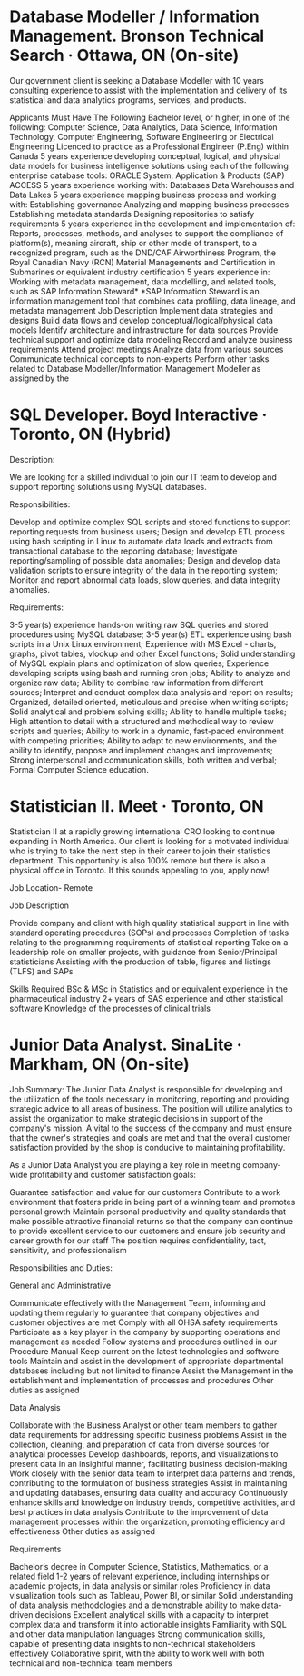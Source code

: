 # Database Modeller / Information Management. Bronson Technical Search · Ottawa, ON (On-site)

Our government client is seeking a Database Modeller with 10 years consulting experience to assist with the implementation and delivery of its statistical and data analytics programs, services, and products.

Applicants Must Have The Following 
Bachelor level, or higher, in one of the following:
Computer Science, Data Analytics, Data Science, Information Technology, Computer Engineering, Software Engineering or Electrical Engineering
Licenced to practice as a Professional Engineer (P.Eng) within Canada 
5 years experience developing conceptual, logical, and physical data models for business intelligence solutions using each of the following enterprise database tools:
ORACLE
System, Application & Products (SAP)
ACCESS
5 years experience working with:
Databases
Data Warehouses and 
Data Lakes
5 years experience mapping business process and working with:
Establishing governance
Analyzing and mapping business processes
Establishing metadata standards
Designing repositories to satisfy requirements
5 years experience in the development and implementation of:
Reports, processes, methods, and analyses to support the compliance of platform(s), meaning aircraft, ship or other mode of transport, to a recognized program, such as the DND/CAF Airworthiness Program, the Royal Canadian Navy (RCN) Material Managements and Certification in Submarines or equivalent industry certification
5 years experience in:
Working with metadata management, data modelling, and related tools, such as SAP Information Steward*
*SAP Information Steward is an information management tool that combines data profiling, data lineage, and metadata management 
Job Description
Implement data strategies and designs
Build data flows and develop conceptual/logical/physical data models
Identify architecture and infrastructure for data sources
Provide technical support and optimize data modeling
Record and analyze business requirements
Attend project meetings
Analyze data from various sources
Communicate technical concepts to non-experts
Perform other tasks related to Database Modeller/Information Management Modeller as assigned by the 

# SQL Developer. Boyd Interactive · Toronto, ON (Hybrid)

Description:

We are looking for a skilled individual to join our IT team to develop and support reporting solutions using MySQL databases.
 
Responsibilities:

Develop and optimize complex SQL scripts and stored functions to support reporting requests from business users;
Design and develop ETL process using bash scripting in Linux to automate data loads and extracts from transactional database to the reporting database;
Investigate reporting/sampling of possible data anomalies;
Design and develop data validation scripts to ensure integrity of the data in the reporting system;
Monitor and report abnormal data loads, slow queries, and data integrity anomalies.
 
Requirements:

3-5 year(s) experience hands-on writing raw SQL queries and stored procedures using MySQL database;
3-5 year(s) ETL experience using bash scripts in a Unix Linux environment;
Experience with MS Excel - charts, graphs, pivot tables, vlookup and other Excel functions;
Solid understanding of MySQL explain plans and optimization of slow queries;
Experience developing scripts using bash and running cron jobs;
Ability to analyze and organize raw data;
Ability to combine raw information from different sources;
Interpret and conduct complex data analysis and report on results;
Organized, detailed oriented, meticulous and precise when writing scripts;
Solid analytical and problem solving skills;
Ability to handle multiple tasks;
High attention to detail with a structured and methodical way to review scripts and queries;
Ability to work in a dynamic, fast-paced environment with competing priorities;
Ability to adapt to new environments, and the ability to identify, propose and implement changes and improvements;
Strong interpersonal and communication skills, both written and verbal;
Formal Computer Science education.

# Statistician II. Meet · Toronto, ON

Statistician II at a rapidly growing international CRO looking to continue expanding in North America. Our client is looking for a motivated individual who is trying to take the next step in their career to join their statistics department. This opportunity is also 100% remote but there is also a physical office in Toronto. If this sounds appealing to you, apply now! 

Job Location- Remote


Job Description 

Provide company and client with high quality statistical support in line with standard operating procedures (SOPs) and processes
Completion of tasks relating to the programming requirements of statistical reporting
Take on a leadership role on smaller projects, with guidance from Senior/Principal statisticians
Assisting with the production of table, figures and listings (TLFS) and SAPs


 Skills Required
BSc & MSc in Statistics and or equivalent experience in the pharmaceutical industry
2+ years of SAS experience and other statistical software
Knowledge of the processes of clinical trials

# Junior Data Analyst. SinaLite · Markham, ON (On-site) 

Job Summary: The Junior Data Analyst is responsible for developing and the utilization of the tools necessary in monitoring, reporting and providing strategic advice to all areas of business. The position will utilize analytics to assist the organization to make strategic decisions in support of the company's mission. A vital to the success of the company and must ensure that the owner's strategies and goals are met and that the overall customer satisfaction provided by the shop is conducive to maintaining profitability.


As a Junior Data Analyst you are playing a key role in meeting company-wide profitability and customer satisfaction goals:


Guarantee satisfaction and value for our customers
Contribute to a work environment that fosters pride in being part of a winning team and promotes personal growth
Maintain personal productivity and quality standards that make possible attractive financial returns so that the company can continue to provide excellent service to our customers and ensure job security and career growth for our staff
The position requires confidentiality, tact, sensitivity, and professionalism


Responsibilities and Duties:


General and Administrative


Communicate effectively with the Management Team, informing and updating them regularly to guarantee that company objectives and customer objectives are met
Comply with all OHSA safety requirements
Participate as a key player in the company by supporting operations and management as needed
Follow systems and procedures outlined in our Procedure Manual
Keep current on the latest technologies and software tools
Maintain and assist in the development of appropriate departmental databases including but not limited to finance
Assist the Management in the establishment and implementation of processes and procedures
Other duties as assigned


Data Analysis


Collaborate with the Business Analyst or other team members to gather data requirements for addressing specific business problems
Assist in the collection, cleaning, and preparation of data from diverse sources for analytical processes
Develop dashboards, reports, and visualizations to present data in an insightful manner, facilitating business decision-making
Work closely with the senior data team to interpret data patterns and trends, contributing to the formulation of business strategies
Assist in maintaining and updating databases, ensuring data quality and accuracy
Continuously enhance skills and knowledge on industry trends, competitive activities, and best practices in data analysis
Contribute to the improvement of data management processes within the organization, promoting efficiency and effectiveness
Other duties as assigned


Requirements


Bachelor’s degree in Computer Science, Statistics, Mathematics, or a related field
1-2 years of relevant experience, including internships or academic projects, in data analysis or similar roles
Proficiency in data visualization tools such as Tableau, Power BI, or similar
Solid understanding of data analysis methodologies and a demonstrable ability to make data-driven decisions
Excellent analytical skills with a capacity to interpret complex data and transform it into actionable insights
Familiarity with SQL and other data manipulation languages
Strong communication skills, capable of presenting data insights to non-technical stakeholders effectively
Collaborative spirit, with the ability to work well with both technical and non-technical team members